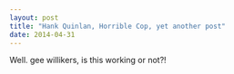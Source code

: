 ```yaml
---
layout: post
title: "Hank Quinlan, Horrible Cop, yet another post"
date: 2014-04-31
---
```


Well. gee willikers, is this working or not?!
